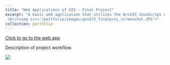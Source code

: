 ```yaml
---
title: "Web Applications of GIS - Final Project"
excerpt: "A basic web application that utilizes the ArcGIS JavaScript API
 <br/><img src='/portfolio/images/ges675_finalproj_screenshot.JPG'>"
collection: portfolio
---
```


<a href='/ges675_finalproj/index.html' target='blank'>Click to go to the web app</a>

Description of project workflow.

<img src='/portfolio/images/ges675_finalproj_screenshot2.JPG'>
